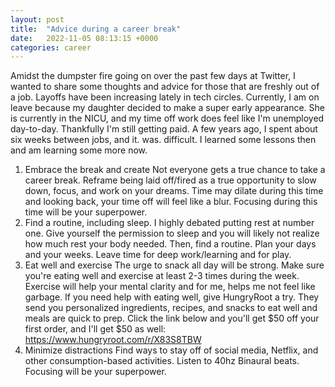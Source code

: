 ```yaml
---
layout: post
title:  "Advice during a career break"
date:   2022-11-05 08:13:15 +0000
categories: career
---
```

Amidst the dumpster fire going on over the past few days at Twitter, I wanted to share some thoughts and advice for those that are freshly out of a job. Layoffs have been increasing lately in tech circles. Currently, I am on leave because my daughter decided to make a super early appearance. She is currently in the NICU, and my time off work does feel like I'm unemployed day-to-day. Thankfully I'm still getting paid. A few years ago, I spent about six weeks between jobs, and it. was. difficult. I learned some lessons then and am learning some more now.

1. Embrace the break and create
Not everyone gets a true chance to take a career break. Reframe being laid off/fired as a true opportunity to slow down, focus, and work on your dreams. Time may dilate during this time and looking back, your time off will feel like a blur. Focusing during this time will be your superpower.
2. Find a routine, including sleep.
I highly debated putting rest at number one. Give yourself the permission to sleep and you will likely not realize how much rest your body needed. Then, find a routine. Plan your days and your weeks. Leave time for deep work/learning and for play. 
3. Eat well and exercise
The urge to snack all day will be strong. Make sure you're eating well and exercise at least 2-3 times during the week. Exercise will help your mental clarity and for me, helps me not feel like garbage.
If you need help with eating well, give HungryRoot a try. They send you personalized ingredients, recipes, and snacks to eat well and meals are quick to prep. Click the link below and you'll get $50 off your first order, and I'll get $50 as well:
https://www.hungryroot.com/r/X83S8TBW
4. Minimize distractions
Find ways to stay off of social media, Netflix, and other consumption-based activities. Listen to 40hz Binaural beats. Focusing will be your superpower.